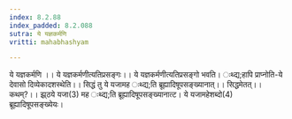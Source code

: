 ```yaml
---
index: 8.2.88
index_padded: 8.2.088
sutra: ये यज्ञकर्मणि
vritti: mahabhashyam

---
```

 ये यज्ञकर्मणि ।। ये यज्ञकर्मणीत्यतिप्रसङ्गः।। ये यज्ञकर्मणीत्यतिप्रसङ्गो भवति। ःथ्द्य;हापि प्राप्नोति-ये देवासो दिव्येकादशस्थेति।। सिद्धं तु ये यजामह ःथ्द्य;ति ब्रूह्यादिषूपसङ्ख्यानात्।। सिद्धमेतत्।। कथम्?।। झ्र्ठये यजा(3) मह ःथ्द्य;ति ब्रूह्यादिषूपसङ्ख्यानात्ट। ये यजामहेशब्दो(4) ब्रूह्यादिषूपसङ्ख्येयः। 